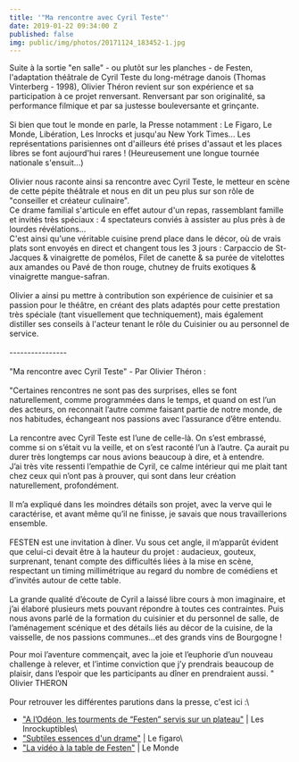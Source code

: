 ```yaml
---
title: '"Ma rencontre avec Cyril Teste"'
date: 2019-01-22 09:34:00 Z
published: false
img: public/img/photos/20171124_183452-1.jpg
---
```


Suite à la sortie "en salle" - ou plutôt sur les planches - de Festen, l'adaptation théâtrale de Cyril Teste du long-métrage danois (Thomas Vinterberg - 1998), Olivier Théron revient sur son expérience et sa participation à ce projet renversant. Renversant par son originalité, sa performance filmique et par sa justesse bouleversante et grinçante. \
\
Si bien que tout le monde en parle, la Presse notamment : Le Figaro, Le Monde, Libération, Les Inrocks et jusqu'au New York Times... Les représentations parisiennes ont d'ailleurs été prises d'assaut et les places libres se font aujourd'hui rares ! (Heureusement une longue tournée nationale s'ensuit...)\
\
Olivier nous raconte ainsi sa rencontre avec Cyril Teste, le metteur en scène de cette pépite théâtrale et nous en dit un peu plus sur son rôle de "conseiller et créateur culinaire". \
Ce drame familial s'articule en effet autour d'un repas, rassemblant famille et invités très spéciaux : 4 spectateurs conviés à assister au plus près à de lourdes révélations...\
C'est ainsi qu'une véritable cuisine prend place dans le décor, où de vrais plats sont envoyés en direct et changent tous les 3 jours : Carpaccio de St-Jacques & vinaigrette de pomélos, Filet de canette & sa purée de vitelottes aux amandes ou Pavé de thon rouge, chutney de fruits exotiques & vinaigrette mangue-safran. \
\
Olivier a ainsi pu mettre à contribution son expérience de cuisinier et sa passion pour le théâtre, en créant des plats adaptés pour cette prestation très spéciale (tant visuellement que techniquement), mais également distiller ses conseils à l'acteur tenant le rôle du Cuisinier ou au personnel de service. \
\
----------------\
\
"Ma rencontre avec Cyril Teste" - Par Olivier Théron : \
\
"Certaines rencontres ne sont pas des surprises, elles se font naturellement, comme programmées dans le temps, et quand on est l’un des acteurs, on reconnait l’autre comme faisant partie de notre monde, de nos habitudes, échangeant nos passions avec l’assurance d’être entendu.\
\
La rencontre avec Cyril Teste est l’une de celle-là. On s’est embrassé, comme si on s’était vu la veille, et on s’est raconté l’un à l’autre. Ça aurait pu durer très longtemps car nous avions beaucoup à dire, et à entendre. \
J’ai très vite ressenti l’empathie de Cyril, ce calme intérieur qui me plait tant chez ceux qui n’ont pas à prouver, qui sont dans leur création naturellement, profondément.\
\
Il m’a expliqué dans les moindres détails son projet, avec la verve qui le caractérise, et avant même qu’il ne finisse, je savais que nous travaillerions ensemble. \
\
FESTEN est une invitation à dîner. Vu sous cet angle, il m’apparût évident que celui-ci devait être à la hauteur du projet : audacieux, gouteux, surprenant, tenant compte des difficultés liées à la mise en scène, respectant un timing millimétrique au regard du nombre de comédiens et d’invités autour de cette table.\
\
La grande qualité d’écoute de Cyril a laissé libre cours à mon imaginaire, et j’ai élaboré plusieurs mets pouvant répondre à toutes ces contraintes. Puis nous avons parlé de la formation du cuisinier et du personnel de salle, de l’aménagement scénique et des détails liés au décor de la cuisine, de la vaisselle, de nos passions communes…et des grands vins de Bourgogne !

Pour moi l’aventure commençait, avec la joie et l’euphorie d’un nouveau challenge à relever, et l’intime conviction que j’y prendrais beaucoup de plaisir, dans l’espoir que les participants au dîner en prendraient aussi. "\
Olivier THERON\
\
Pour retrouver les différentes parutions dans la presse, c'est ici :\
- <a href="http://www.oliviertheron.com/public/LesInrockuptibles.pdf">"A l’Odéon, les tourments de “Festen” servis sur un plateau"</a> | Les Inrockuptibles\
- <a href="http://www.oliviertheron.com/public/LeFigaro-Festen.pdf">"Subtiles essences d'un drame"</a> | Le figaro\
- <a href="http://www.oliviertheron.com/public/Festen_LeMonde.pdf">"La vidéo à la table de Festen"</a> | Le Monde